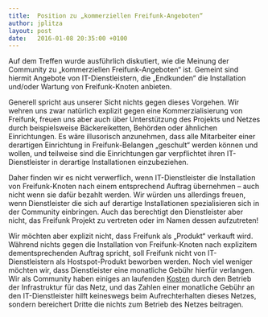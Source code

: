 ```yaml
---
title:  Position zu „kommerziellen Freifunk-Angeboten“
author: jplitza
layout: post
date:   2016-01-08 20:35:00 +0100
---
```

Auf dem Treffen wurde ausführlich diskutiert, wie die Meinung der Community zu „kommerziellen Freifunk-Angeboten“ ist. Gemeint sind hiermit Angebote von IT-Dienstleistern, die „Endkunden“ die Installation und/oder Wartung von Freifunk-Knoten anbieten.

Generell spricht aus unserer Sicht nichts gegen dieses Vorgehen. Wir wehren uns zwar natürlich explizit gegen eine Kommerzialisierung von Freifunk, freuen uns aber auch über Unterstützung des Projekts und Netzes durch beispielsweise Bäckereiketten, Behörden oder ähnlichen Einrichtungen. Es wäre illusorisch anzunehmen, dass alle Mitarbeiter einer derartigen Einrichtung in Freifunk-Belangen „geschult“ werden können und wollen, und teilweise sind die Einrichtungen gar verpflichtet ihren IT-Dienstleister in derartige Installationen einzubeziehen.

Daher finden wir es nicht verwerflich, wenn IT-Dienstleister die Installation von Freifunk-Knoten nach einem entsprechend Auftrag übernehmen – auch nicht wenn sie dafür bezahlt werden. Wir würden uns allerdings freuen, wenn Dienstleister die sich auf derartige Installationen spezialisieren sich in der Community einbringen. Auch das berechtigt den Dienstleister aber nicht, das Freifunk Projekt zu vertreten oder im Namen dessen aufzutreten!

Wir möchten aber explizit nicht, dass Freifunk als „Produkt“ verkauft wird. Während nichts gegen die Installation von Freifunk-Knoten nach explizitem dementsprechenden Auftrag spricht, soll Freifunk nicht von IT-Dienstleistern als Hostspot-Produkt beworben werden. Noch viel weniger möchten wir, dass Dienstleister eine monatliche Gebühr hierfür verlangen. Wir als Community haben einiges an laufenden [Kosten] durch den Betrieb der Infrastruktur für das Netz, und das Zahlen einer monatliche Gebühr an den IT-Dienstleister hilft keineswegs beim Aufrechterhalten dieses Netzes, sondern bereichert Dritte die nichts zum Betrieb des Netzes beitragen.

[Kosten]: http://wiki.bremen.freifunk.net/Infrastruktur/Kosten
